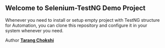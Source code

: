 ## Welcome to Selenium-TestNG Demo Project 


Whenever you need to install or setup empty project with TestNG structure for Automation, you can clone this repository and configure it in your system whenever you need. 

Author **[Tarang Chokshi](www.tarangchokshi.in)**
